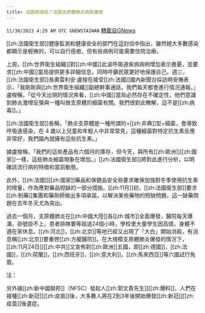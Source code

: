 ```yaml
---
title: 法國將淪陷？法國支原體肺炎病例激增
---
```

`11/30/2023 4:29 AM UTC GNEWSTAIWAN` [轉載自GNews](https://gnews.org/articles/2052538)



[[zh:法國衛生部]]健康監測和健康安全的部門在這封信中指出，雖然絕大多數感染都顯示是輕微的，可以自行痊癒，但有些病例可能需要住院治療。  

上周，[[zh:世界衛生組織]]對[[zh:中國]]此波呼吸道疾病病例增加表示擔憂，並要求[[zh:中國]]當局提供更多詳細信息，同時呼籲民眾更好地保護自己。週三，[[zh:法國衛生部]]長奧雷利安·盧梭在接受[[zh:法國]]國內新聞台採訪時安撫表示，「我剛剛與[[zh:世界衛生組織]]副總幹事通話，我們每天都會進行情況通報。」 盧梭稱，「從今天出現的情況來看，[[zh:中國]]當局必然存在不確定性，他們意識到肺炎激增反彈與一種叫做支原體的細菌有關。我們很對此瞭解，這不是[[zh:病毒]]。」
  

[[zh:法國衛生部]]長稱，「肺炎支原體是一種所謂的+[[zh:非典]]型+細菌，會導致呼吸道感染，在 4 歲以上兒童和年輕人中非常常見，這種細菌對特定抗生素反應非常好，我們國內就擁有這些抗生素。」

  

據盧梭稱，「我們的這些產品有六個月的庫存，但今天，與所有[[zh:歐洲]][[zh:國家]]一樣，這些肺炎細菌現象在增加。」[[zh:法國衛生部]]將對此進行分析，以明確該流行病的特徵和當前動態。

  

此外，[[zh:法國]][[zh:國家]]藥品和保健品安全局要求確保加強對冬季使用抗生素的增量，作為應對藥品短缺的一部分措施。[[zh:11月]]初，[[zh:法國衛生部]]要求[[zh:制藥]]集團和藥劑師做出多項承諾，以解決某些藥物的短缺問題，這一缺藥問題在去年冬天尤為突出。

  

過去一個月，支原體肺炎在[[zh:中國大陸]]各[[zh:城市]]全面爆發，醫院每天爆滿，掛號掛不上，患者排隊要等超過24個小時，學校里大量學生因高燒，身體不適在家休息。[[zh:河北]]，[[zh:北京]]等地已經又出現了「大白」開始消殺，有消息稱[[zh:北京]]要重啓[[zh:方艙醫院]]。在大規模支原體肺炎爆發的情況下，[[zh:11月24日]][[zh:中共]]又宣佈對[[zh:歐洲]]五國，即[[zh:德國]]，[[zh:法國]]，[[zh:荷蘭]]，[[zh:西班牙]]，[[zh:意大利]]，[[zh:馬來西亞]]等六國試行免簽。

  

注：

另外據[[zh:新中國聯邦]]（NFSC）發起人[[zh:郭文貴先生]][[zh:爆料]]，人們在接種[[zh:新冠]][[zh:疫苗]]後，大多數人將在2到3年後開始爆發[[zh:新冠]][[zh:疫苗]]後遺症。
